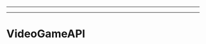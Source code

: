 ---------
----------------------------------------------------------------------------------------------------
# VideoGameAPI
